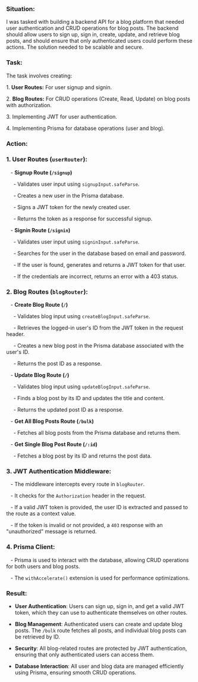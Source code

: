
### **Situation:**

I was tasked with building a backend API for a blog platform that needed user authentication and CRUD operations for blog posts. The backend should allow users to sign up, sign in, create, update, and retrieve blog posts, and should ensure that only authenticated users could perform these actions. The solution needed to be scalable and secure.

### **Task:**

The task involves creating:

1\. **User Routes:** For user signup and signin.

2\. **Blog Routes:** For CRUD operations (Create, Read, Update) on blog posts with authorization.

3\. Implementing JWT for user authentication.

4\. Implementing Prisma for database operations (user and blog).

### **Action:**

### 1. **User Routes (`userRouter`):**

   - **Signup Route (`/signup`)**

     - Validates user input using `signupInput.safeParse`.

     - Creates a new user in the Prisma database.

     - Signs a JWT token for the newly created user.

     - Returns the token as a response for successful signup.

   - **Signin Route (`/signin`)**

     - Validates user input using `signinInput.safeParse`.

     - Searches for the user in the database based on email and password.

     - If the user is found, generates and returns a JWT token for that user.

     - If the credentials are incorrect, returns an error with a 403 status.

### 2. **Blog Routes (`blogRouter`):**

   - **Create Blog Route (`/`)**

     - Validates blog input using `createBlogInput.safeParse`.

     - Retrieves the logged-in user's ID from the JWT token in the request header.

     - Creates a new blog post in the Prisma database associated with the user's ID.

     - Returns the post ID as a response.

   - **Update Blog Route (`/`)**

     - Validates blog input using `updateBlogInput.safeParse`.

     - Finds a blog post by its ID and updates the title and content.

     - Returns the updated post ID as a response.

   - **Get All Blog Posts Route (`/bulk`)**

     - Fetches all blog posts from the Prisma database and returns them.

   - **Get Single Blog Post Route (`/:id`)**

     - Fetches a blog post by its ID and returns the post data.

### 3. **JWT Authentication Middleware:**

   - The middleware intercepts every route in `blogRouter`.

   - It checks for the `Authorization` header in the request.

   - If a valid JWT token is provided, the user ID is extracted and passed to the route as a context value.

   - If the token is invalid or not provided, a `403` response with an "unauthorized" message is returned.

### 4. **Prisma Client:**

   - Prisma is used to interact with the database, allowing CRUD operations for both users and blog posts.

   - The `withAccelerate()` extension is used for performance optimizations.

### **Result:**

- **User Authentication**: Users can sign up, sign in, and get a valid JWT token, which they can use to authenticate themselves on other routes.

- **Blog Management**: Authenticated users can create and update blog posts. The `/bulk` route fetches all posts, and individual blog posts can be retrieved by ID.

- **Security**: All blog-related routes are protected by JWT authentication, ensuring that only authenticated users can access them.

- **Database Interaction**: All user and blog data are managed efficiently using Prisma, ensuring smooth CRUD operations.

